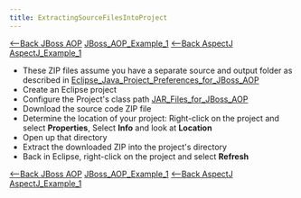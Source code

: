 ```yaml
---
title: ExtractingSourceFilesIntoProject
---
```

[<--Back JBoss AOP](Environment_Configuration_for_JBOSS_AOP) [JBoss_AOP_Example_1](JBoss_AOP_Example_1)
[<--Back AspectJ](Environment_Configuration_for_AspectJ) [AspectJ_Example_1](AspectJ_Example_1)

* These ZIP files assume you have a separate source and output folder as described in [Eclipse_Java_Project_Preferences_for_JBoss_AOP](Eclipse_Java_Project_Preferences_for_JBoss_AOP)
* Create an Eclipse project
* Configure the Project's class path [JAR_Files_for_JBoss_AOP](JAR_Files_for_JBoss_AOP)
* Download the source code ZIP file
* Determine the location of your project: Right-click on the project and select **Properties**, Select **Info** and look at **Location**
* Open up that directory
* Extract the downloaded ZIP into the project's directory
* Back in Eclipse, right-click on the project and select **Refresh**

[<--Back JBoss AOP](Environment_Configuration_for_JBOSS_AOP) [JBoss_AOP_Example_1](JBoss_AOP_Example_1)
[<--Back AspectJ](Environment_Configuration_for_AspectJ) [AspectJ_Example_1](AspectJ_Example_1)

